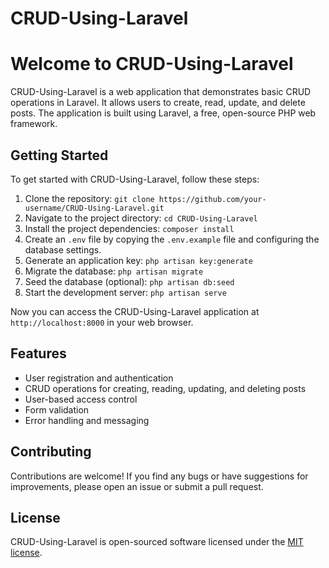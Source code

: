 # CRUD-Using-Laravel

# Welcome to CRUD-Using-Laravel

CRUD-Using-Laravel is a web application that demonstrates basic CRUD operations in Laravel. It allows users to create, read, update, and delete posts. The application is built using Laravel, a free, open-source PHP web framework.

## Getting Started

To get started with CRUD-Using-Laravel, follow these steps:

1. Clone the repository: `git clone https://github.com/your-username/CRUD-Using-Laravel.git`
2. Navigate to the project directory: `cd CRUD-Using-Laravel`
3. Install the project dependencies: `composer install`
4. Create an `.env` file by copying the `.env.example` file and configuring the database settings.
5. Generate an application key: `php artisan key:generate`
6. Migrate the database: `php artisan migrate`
7. Seed the database (optional): `php artisan db:seed`
8. Start the development server: `php artisan serve`

Now you can access the CRUD-Using-Laravel application at `http://localhost:8000` in your web browser.

## Features

- User registration and authentication
- CRUD operations for creating, reading, updating, and deleting posts
- User-based access control
- Form validation
- Error handling and messaging

## Contributing

Contributions are welcome! If you find any bugs or have suggestions for improvements, please open an issue or submit a pull request.

## License

CRUD-Using-Laravel is open-sourced software licensed under the [MIT license](https://opensource.org/licenses/MIT).

